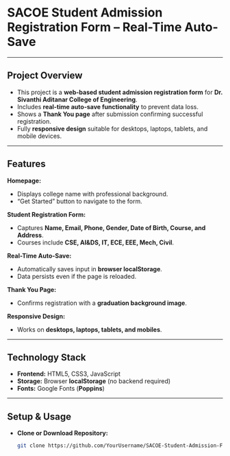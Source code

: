 # **SACOE Student Admission Registration Form – Real-Time Auto-Save**

---

## **Project Overview**
- This project is a **web-based student admission registration form** for **Dr. Sivanthi Aditanar College of Engineering**.
- Includes **real-time auto-save functionality** to prevent data loss.
- Shows a **Thank You page** after submission confirming successful registration.
- Fully **responsive design** suitable for desktops, laptops, tablets, and mobile devices.

---

## **Features**

**Homepage:**  
- Displays college name with professional background.  
- “Get Started” button to navigate to the form.  

**Student Registration Form:**  
- Captures **Name, Email, Phone, Gender, Date of Birth, Course, and Address**.  
- Courses include **CSE, AI&DS, IT, ECE, EEE, Mech, Civil**.  

**Real-Time Auto-Save:**  
- Automatically saves input in **browser localStorage**.  
- Data persists even if the page is reloaded.  

**Thank You Page:**  
- Confirms registration with a **graduation background image**.  

**Responsive Design:**  
- Works on **desktops, laptops, tablets, and mobiles**.  

---

## **Technology Stack**
- **Frontend:** HTML5, CSS3, JavaScript  
- **Storage:** Browser **localStorage** (no backend required)  
- **Fonts:** Google Fonts (**Poppins**)  

---

## **Setup & Usage**
- **Clone or Download Repository:**  
  ```bash
  git clone https://github.com/YourUsername/SACOE-Student-Admission-Form.git
